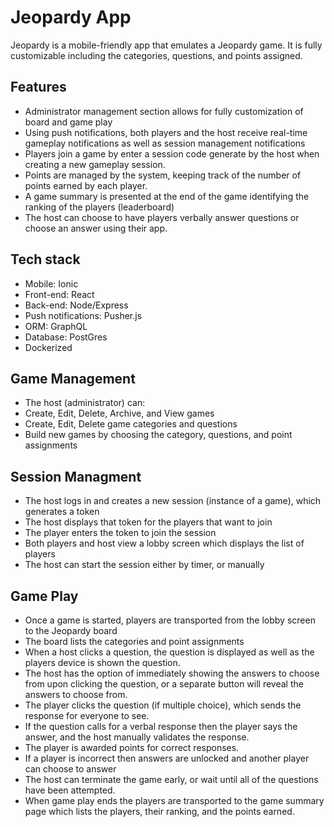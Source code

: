 # Jeopardy App

Jeopardy is a mobile-friendly app that emulates a Jeopardy game.  It is fully customizable including the categories, questions, and points assigned.

## Features

- Administrator management section allows for fully customization of board and game play
- Using push notifications, both players and the host receive real-time gameplay notifications as well as session management notifications
- Players join a game by enter a session code generate by the host when creating a new gameplay session.
- Points are managed by the system, keeping track of the number of points earned by each player.
- A game summary is presented at the end of the game identifying the ranking of the players (leaderboard)
- The host can choose to have players verbally answer questions or choose an answer using their app.

## Tech stack

- Mobile: Ionic
- Front-end: React
- Back-end: Node/Express
- Push notifications: Pusher.js
- ORM: GraphQL
- Database: PostGres
- Dockerized

## Game Management

- The host (administrator) can:
-    Create, Edit, Delete, Archive, and View games
-    Create, Edit, Delete game categories and questions
-    Build new games by choosing the category, questions, and point assignments

## Session Managment

- The host logs in and creates a new session (instance of a game), which generates a token
- The host displays that token for the players that want to join
- The player enters the token to join the session
- Both players and host view a lobby screen which displays the list of players
- The host can start the session either by timer, or manually

## Game Play

- Once a game is started, players are transported from the lobby screen to the Jeopardy board
- The board lists the categories and point assignments
- When a host clicks a question, the question is displayed as well as the players device is shown the question.
- The host has the option of immediately showing the answers to choose from upon clicking the question, or a separate button will reveal the answers to choose from.
- The player clicks the question (if multiple choice), which sends the response for everyone to see.
- If the question calls for a verbal response then the player says the answer, and the host manually validates the response.
- The player is awarded points for correct responses.
- If a player is incorrect then answers are unlocked and another player can choose to answer
- The host can terminate the game early, or wait until all of the questions have been attempted.
- When game play ends the players are transported to the game summary page which lists the players, their ranking, and the points earned.

